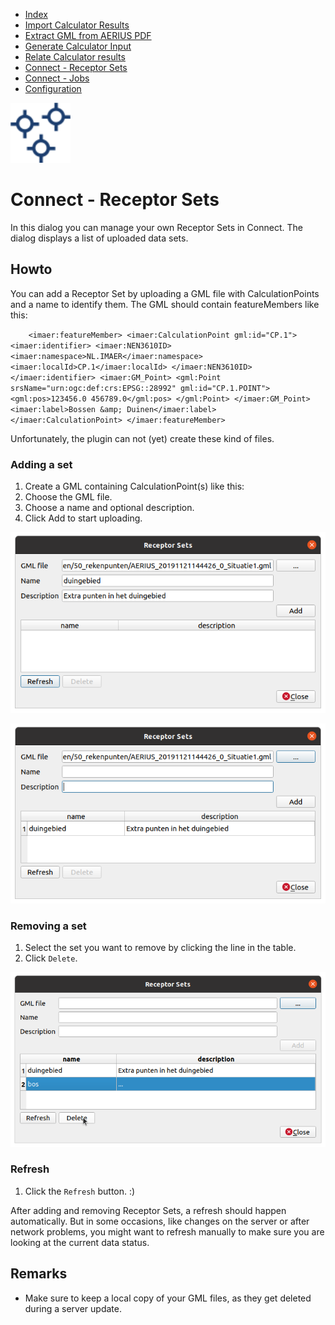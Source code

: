 * [Index](index.md)
* [Import Calculator Results](01_import_calc_results.md)
* [Extract GML from AERIUS PDF](03_extract_gml_from_pdf.md)
* [Generate Calculator Input](04_generate_calc_input.md)
* [Relate Calculator results](05_relate_calc_results.md)
* [Connect - Receptor Sets](07_connect_receptor_sets.md)
* [Connect - Jobs](08_connect_jobs.md)
* [Configuration](09_configuration.md)

<img src="img/icons/icon_connect_receptorsets.svg" alt="button" width="96"/>

# Connect - Receptor Sets

In this dialog you can manage your own Receptor Sets in Connect. The dialog displays a
list of uploaded data sets.

## Howto

You can add a Receptor Set by uploading a GML file with CalculationPoints and a name to identify them. The GML should contain featureMembers like this:

`    <imaer:featureMember>
        <imaer:CalculationPoint gml:id="CP.1">
            <imaer:identifier>
                <imaer:NEN3610ID>
                    <imaer:namespace>NL.IMAER</imaer:namespace>
                    <imaer:localId>CP.1</imaer:localId>
                </imaer:NEN3610ID>
            </imaer:identifier>
            <imaer:GM_Point>
                <gml:Point srsName="urn:ogc:def:crs:EPSG::28992" gml:id="CP.1.POINT">
                    <gml:pos>123456.0 456789.0</gml:pos>
                </gml:Point>
            </imaer:GM_Point>
            <imaer:label>Bossen &amp; Duinen</imaer:label>
        </imaer:CalculationPoint>
    </imaer:featureMember>`

Unfortunately, the plugin can not (yet) create these kind of files.

### Adding a set

1. Create a GML containing CalculationPoint(s) like this:
2. Choose the GML file.
3. Choose a name and optional description.
4. Click Add to start uploading.

![dialog](img/connect_receptorsets_dlg_1.png)

![dialog](img/connect_receptorsets_dlg_2.png)

### Removing a set

1. Select the set you want to remove by clicking the line in the table.
2. Click `Delete`.

![dialog](img/connect_receptorsets_dlg_3.png)

### Refresh

1. Click the `Refresh` button. :)

After adding and removing Receptor Sets, a refresh should happen automatically. But in
some occasions, like changes on the server or after network problems, you might want
to refresh manually to make sure you are looking at the current data status.

## Remarks

* Make sure to keep a local copy of your GML files, as they get deleted during a server update.

